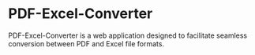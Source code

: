 # PDF-Excel-Converter
PDF-Excel-Converter is a  web application designed to facilitate seamless conversion between PDF and Excel file formats. 
